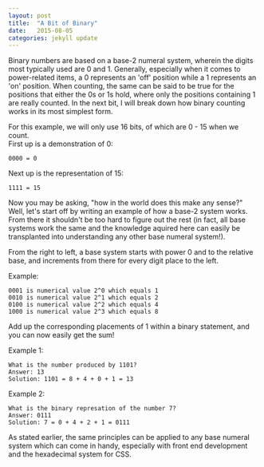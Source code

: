 ```yaml
---
layout: post
title:  "A Bit of Binary"
date:   2015-08-05
categories: jekyll update
---
```

Binary numbers are based on a base-2 numeral system, wherein the digits most typically used are 0 and 1. Generally,
especially when it comes to power-related items, a 0 represents an 'off' position while a 1 represents an 'on' position.
When counting, the same can be said to be true for the positions that either the 0s or 1s hold, where only the positions
containing 1 are really counted. In the next bit, I will break down how binary counting works in its most simplest form.

For this example, we will only use 16 bits, of which are 0 - 15 when we count.  
First up is a demonstration of 0:  
    
    0000 = 0  

Next up is the representation of 15:

    1111 = 15

Now you may be asking, "how in the world does this make any sense?" Well, let's start off by writing an example of how a
base-2 system works. From there it shouldn't be too hard to figure out the rest (in fact, all base systems work the same 
and the knowledge aquired here can easily be transplanted into understanding any other base numeral system!).

From the right to left, a base system starts with power 0 and to the relative base, and increments from there for every digit
place to the left.

Example:

    0001 is numerical value 2^0 which equals 1
    0010 is numerical value 2^1 which equals 2
    0100 is numerical value 2^2 which equals 4
    1000 is numerical value 2^3 which equals 8

Add up the corresponding placements of 1 within a binary statement, and you can now easily get the sum!

Example 1:
    
    What is the number produced by 1101?
    Answer: 13
    Solution: 1101 = 8 + 4 + 0 + 1 = 13

Example 2:

    What is the binary represation of the number 7?
    Answer: 0111
    Solution: 7 = 0 + 4 + 2 + 1 = 0111

As stated earlier, the same principles can be applied to any base numeral system which can come in handy, especially with
front end development and the hexadecimal system for CSS.